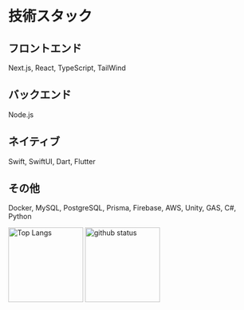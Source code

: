 
# 技術スタック
## フロントエンド
Next.js, React, TypeScript, TailWind

## バックエンド
Node.js

## ネイティブ
Swift, SwiftUI, Dart, Flutter

## その他
Docker, MySQL, PostgreSQL, Prisma, Firebase, AWS, Unity, GAS, C#, Python

<p align="left"> 
  <img alt="Top Langs" height="150px" src="https://github-readme-stats.vercel.app/api/top-langs/?username=haseaki-poip&layout=compact&show_icons=true&theme=onedark" />
  <img alt="github status" height="150px" src="https://github-readme-stats.vercel.app/api?username=haseaki-poip&theme=onedark&show_icons=ture" />
</p>
